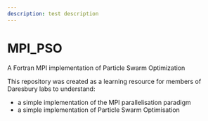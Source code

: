 ```yaml
---
description: test description
---
```


# MPI\_PSO

A Fortran MPI implementation of Particle Swarm Optimization

This repository was created as a learning resource for members of Daresbury labs to understand:

* a simple implementation of the MPI parallelisation paradigm
* a simple implementation of Particle Swarm Optimisation



